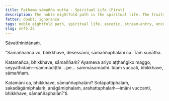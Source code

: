 ```yaml
---
title: Paṭhama sāmañña sutta - Spiritual Life (First)
description: The noble eightfold path is the spiritual life. The fruits of the spiritual life are stream-entry, once-returning, non-returning, and arahantship.
fetter: doubt, ignorance
tags: noble eightfold path, spiritual life, ascetic, stream-entry, once-returning, non-returning, arahantship, sn, sn45, sn45-56
slug: sn45.35
---
```


Sāvatthinidānaṁ.

“Sāmaññañca vo, bhikkhave, desessāmi, sāmaññaphalāni ca. Taṁ suṇātha.

Katamañca, bhikkhave, sāmaññaṁ? Ayameva ariyo aṭṭhaṅgiko maggo, seyyathidaṁ—sammādiṭṭhi …pe… sammāsamādhi. Idaṁ vuccati, bhikkhave, sāmaññaṁ.

Katamāni ca, bhikkhave, sāmaññaphalāni? Sotāpattiphalaṁ, sakadāgāmiphalaṁ, anāgāmiphalaṁ, arahattaphalaṁ—imāni vuccanti, bhikkhave, sāmaññaphalānī”ti.
